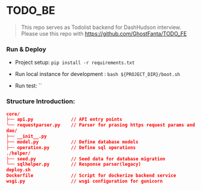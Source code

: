 # TODO_BE
> This repo serves as Todolist backend for DashHudson interview.
Please use this repo with https://github.com/GhostFanta/TODO_FE

### Run & Deploy
+ Project setup: `pip install -r requirements.txt`

+ Run local instance for development : `bash ${PROJECT_DIR}/boot.sh`

+ Run test: ``

### Structure Introduction:
```json
core/
├── api.py              // API entry points
└── requestparser.py    // Parser for prasing https request params and post body
dao/
├── __init__.py
├── model.py            // Define database models
├── operation.py        // Define sql operations
./helper/
├── seed.py             // Seed data for database migration
└── sqlhelper.py        // Response parser(legacy)
deploy.sh
Dockerfile              // Script for dockerize backend service
wsgi.py                 // wsgi configuration for gunicorn 
```